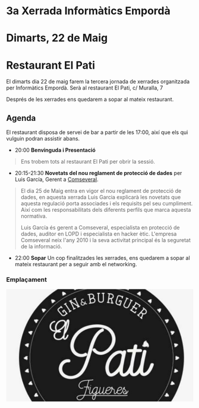 # 3a Xerrada Informàtics Empordà

# Dimarts, 22 de Maig

# Restaurant El Pati

El dimarts dia 22 de maig farem la tercera jornada de xerrades organitzada per Informàtics Empordà. Serà al restaurant El Pati, c/ Muralla, 7

Després de les xerrades ens quedarem a sopar al mateix restaurant.

## Agenda

El restaurant disposa de servei de bar a partir de les 17:00, així que els qui vulguin podran assistir abans.

* 20:00 **Benvinguda i Presentació**

> Ens trobem tots al restaurant El Pati per obrir la sessió.

* 20:15-21:30 **Novetats del nou reglament de protecció de dades** per Luis García, Gerent a [Comseveral](https://www.comseveral.com).

> El dia 25 de Maig entra en vigor el nou reglament de protecció de dades, 
> en aquesta xerrada Luis Garcia explicarà les novetats que aquesta regulació porta associades i els requisits pel seu cumpliment. 
> Així com les responsabilitats dels diferents perfils que marca aquesta normativa.
>
> Luis García és gerent a  Comseveral, especialista en protecció de dades, auditor en LOPD i especialista en hacker ètic. 
> L'empresa Comseveral neix l'any 2010 i  la seva activitat principal és la seguretat de la informació.

* 22:00 **Sopar** Un cop finalitzades les xerrades, ens quedarem a sopar al mateix restaurant per a seguir amb el networking.

### Emplaçament

[![El Pati, c/ Muralla, 7](https://github.com/InformaticsEmporda/Xerrades/raw/master/xerrades/2018-04-24/imgs/logo_el_pati.jpg)](https://goo.gl/maps/g2AeUi1CEkJ2)

